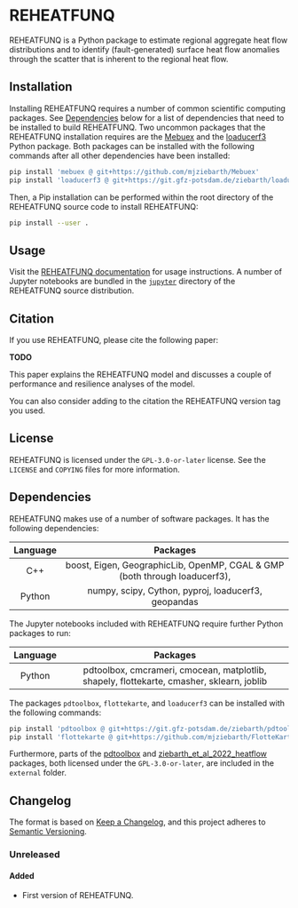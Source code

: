# REHEATFUNQ
REHEATFUNQ is a Python package to estimate regional aggregate heat flow
distributions and to identify (fault-generated) surface heat flow anomalies
through the scatter that is inherent to the regional heat flow.

## Installation
Installing REHEATFUNQ requires a number of common scientific computing packages.
See [Dependencies](#dependencies) below for a list of dependencies that need to
be installed to build REHEATFUNQ. Two uncommon packages that the REHEATFUNQ
installation requires are the [Mebuex](https://github.com/mjziebarth/Mebuex) and
the [loaducerf3]() Python package. Both packages can be installed with the
following commands after all other dependencies have been installed:
```bash
pip install 'mebuex @ git+https://github.com/mjziebarth/Mebuex'
pip install 'loaducerf3 @ git+https://git.gfz-potsdam.de/ziebarth/loaducerf3'
```
Then, a Pip installation can be performed within the root directory of the
REHEATFUNQ source code to install REHEATFUNQ:
```bash
pip install --user .
```

## Usage
Visit the [REHEATFUNQ documentation]() for usage instructions. A number of
Jupyter notebooks are bundled in the [`jupyter`]() directory of the REHEATFUNQ
source distribution.

## Citation
If you use REHEATFUNQ, please cite the following paper:

**TODO**

This paper explains the REHEATFUNQ model and discusses a couple of performance
and resilience analyses of the model.

You can also consider adding to the citation the REHEATFUNQ version tag you
used.

## License
REHEATFUNQ is licensed under the `GPL-3.0-or-later` license. See the `LICENSE`
and `COPYING` files for more information.


## Dependencies
REHEATFUNQ makes use of a number of software packages. It has the following
dependencies:

| Language | Packages |
| :------: | :------: |
| C++      | boost, Eigen, GeographicLib, OpenMP, CGAL & GMP (both through loaducerf3), |
| Python   | numpy, scipy, Cython, pyproj, loaducerf3, geopandas |

The Jupyter notebooks included with REHEATFUNQ require further Python packages
to run:

| Language | Packages |
| :------: | :------: |
| Python   | pdtoolbox, cmcrameri, cmocean, matplotlib, shapely, flottekarte, cmasher, sklearn, joblib |

The packages `pdtoolbox`, `flottekarte`, and `loaducerf3` can be installed with
the following commands:
```bash
pip install 'pdtoolbox @ git+https://git.gfz-potsdam.de/ziebarth/pdtoolbox'
pip install 'flottekarte @ git+https://github.com/mjziebarth/FlotteKarte'
```


Furthermore, parts of the [pdtoolbox](https://doi.org/10.5880/GFZ.2.6.2022.002)
and
[ziebarth_et_al_2022_heatflow](https://git.gfz-potsdam.de/ziebarth/ziebarth-et-al-2022-heat-flow-paper-code)
packages, both licensed under the `GPL-3.0-or-later`, are included in the
`external` folder.


## Changelog
The format is based on [Keep a Changelog](https://keepachangelog.com/en/1.0.0/),
and this project adheres to
[Semantic Versioning](https://semver.org/spec/v2.0.0.html).

### Unreleased
#### Added
- First version of REHEATFUNQ.
